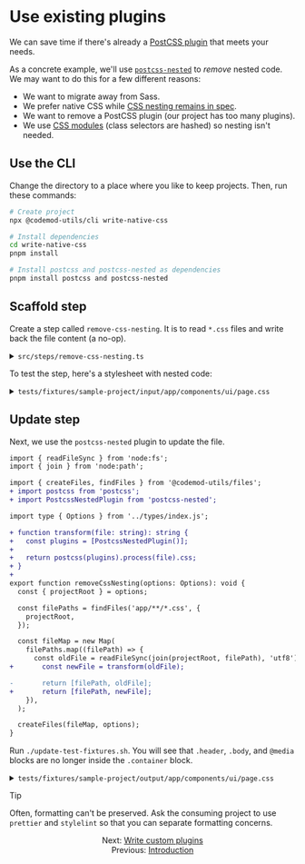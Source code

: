 # Use existing plugins

We can save time if there's already a [PostCSS plugin](https://postcss.org/docs/postcss-plugins) that meets your needs.

As a concrete example, we'll use [`postcss-nested`](https://github.com/postcss/postcss-nested) to _remove_ nested code. We may want to do this for a few different reasons:

- We want to migrate away from Sass.
- We prefer native CSS while [CSS nesting remains in spec](https://www.w3.org/TR/css-nesting-1/).
- We want to remove a PostCSS plugin (our project has too many plugins).
- We use [CSS modules](https://github.com/css-modules/css-modules) (class selectors are hashed) so nesting isn't needed.


## Use the CLI

Change the directory to a place where you like to keep projects. Then, run these commands:

```sh
# Create project
npx @codemod-utils/cli write-native-css

# Install dependencies
cd write-native-css
pnpm install

# Install postcss and postcss-nested as dependencies
pnpm install postcss and postcss-nested
```


## Scaffold step

Create a step called `remove-css-nesting`. It is to read `*.css` files and write back the file content (a no-op).

<details>

<summary><code>src/steps/remove-css-nesting.ts</code></summary>

For brevity, how `src/index.ts` calls `removeCssNesting()` is not shown.

```ts
import { readFileSync } from 'node:fs';
import { join } from 'node:path';

import { createFiles, findFiles } from '@codemod-utils/files';

import type { Options } from '../types/index.js';

export function removeCssNesting(options: Options): void {
  const { projectRoot } = options;

  const filePaths = findFiles('app/**/*.css', {
    projectRoot,
  });

  const fileMap = new Map(
    filePaths.map((filePath) => {
      const oldFile = readFileSync(join(projectRoot, filePath), 'utf8');

      return [filePath, oldFile];
    }),
  );

  createFiles(fileMap, options);
}
```

</details>

To test the step, here's a stylesheet with nested code:

<details>

<summary><code>tests/fixtures/sample-project/input/app/components/ui/page.css</code></summary>

Note, the syntax `@value` is specific to CSS modules. We will later replace it with `var()` from native CSS.

```css
@value (
  desktop,
  spacing-400,
  spacing-600
) from "my-design-tokens";

@value navigation-menu-height: 3rem;

.container {
  display: grid;
  grid-template-areas:
    "header"
    "body";
  grid-template-columns: 1fr;
  grid-template-rows: auto 1fr;
  height: calc(100% - navigation-menu-height);
  overflow-y: auto;
  padding: spacing-600 spacing-400;
  scrollbar-gutter: stable;

  .header {
    grid-area: header;
  }

  .body {
    grid-area: body;
  }

  @media desktop {
    grid-template-areas:
      "header body";
    grid-template-columns: auto 1fr;
    grid-template-rows: 1fr;
    height: 100%;
  }
}
```

</details>


## Update step

Next, we use the `postcss-nested` plugin to update the file.

```diff
import { readFileSync } from 'node:fs';
import { join } from 'node:path';

import { createFiles, findFiles } from '@codemod-utils/files';
+ import postcss from 'postcss';
+ import PostcssNestedPlugin from 'postcss-nested';

import type { Options } from '../types/index.js';

+ function transform(file: string): string {
+   const plugins = [PostcssNestedPlugin()];
+ 
+   return postcss(plugins).process(file).css;
+ }
+ 
export function removeCssNesting(options: Options): void {
  const { projectRoot } = options;

  const filePaths = findFiles('app/**/*.css', {
    projectRoot,
  });

  const fileMap = new Map(
    filePaths.map((filePath) => {
      const oldFile = readFileSync(join(projectRoot, filePath), 'utf8');
+       const newFile = transform(oldFile);

-       return [filePath, oldFile];
+       return [filePath, newFile];
    }),
  );

  createFiles(fileMap, options);
}
```

Run `./update-test-fixtures.sh`. You will see that `.header`, `.body`, and `@media` blocks are no longer inside the `.container` block.

<details>

<summary><code>tests/fixtures/sample-project/output/app/components/ui/page.css</code></summary>

```css
@value (
  desktop,
  spacing-400,
  spacing-600
) from "my-design-tokens";

@value navigation-menu-height: 3rem;

.container {
  display: grid;
  grid-template-areas:
    "header"
    "body";
  grid-template-columns: 1fr;
  grid-template-rows: auto 1fr;
  height: calc(100% - navigation-menu-height);
  overflow-y: auto;
  padding: spacing-600 spacing-400;
  scrollbar-gutter: stable;
}

.container .header {
    grid-area: header;
  }

.container .body {
    grid-area: body;
  }

@media desktop {

.container {
    grid-template-areas:
      "header body";
    grid-template-columns: auto 1fr;
    grid-template-rows: 1fr;
    height: 100%
}
  }
```

</details>

> [!TIP]
> Often, formatting can't be preserved. Ask the consuming project to use `prettier` and `stylelint` so that you can separate formatting concerns.


<div align="center">
  <div>
    Next: <a href="./02-write-custom-plugins.md">Write custom plugins</a>
  </div>
  <div>
    Previous: <a href="./00-introduction.md">Introduction</a>
  </div>
</div>
